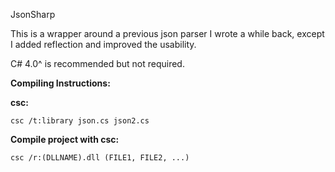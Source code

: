 JsonSharp

This is a wrapper around a previous json parser I wrote a while back, except I added reflection and improved the usability.

C# 4.0^ is recommended but not required.

<strong>Compiling Instructions: </strong>

<strong>csc: </strong>

`csc /t:library json.cs json2.cs`

<strong>Compile project with csc: </strong>

`csc /r:(DLLNAME).dll (FILE1, FILE2, ...)`
